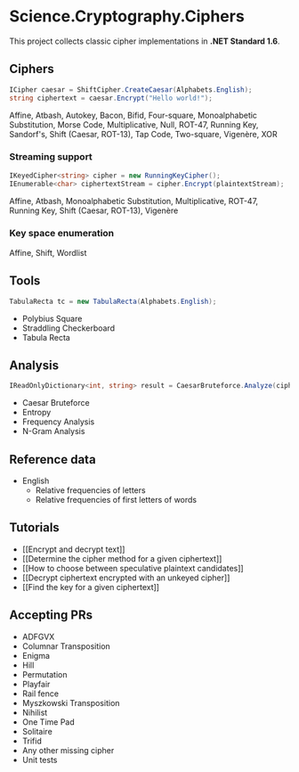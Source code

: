 ﻿# Science.Cryptography.Ciphers

This project collects classic cipher implementations in **.NET Standard 1.6**.

## Ciphers
```C#
ICipher caesar = ShiftCipher.CreateCaesar(Alphabets.English);
string ciphertext = caesar.Encrypt("Hello world!");
```

Affine, Atbash, Autokey, Bacon, Bifid, Four-square, Monoalphabetic Substitution, Morse Code, Multiplicative, Null, ROT-47, Running Key, Sandorf's, Shift (Caesar, ROT-13), Tap Code, Two-square, Vigenère, XOR

### Streaming support
```C#
IKeyedCipher<string> cipher = new RunningKeyCipher();
IEnumerable<char> ciphertextStream = cipher.Encrypt(plaintextStream);
```

Affine, Atbash, Monoalphabetic Substitution, Multiplicative, ROT-47, Running Key, Shift (Caesar, ROT-13), Vigenère

### Key space enumeration
Affine, Shift, Wordlist

## Tools
```C#
TabulaRecta tc = new TabulaRecta(Alphabets.English);
```

* Polybius Square
* Straddling Checkerboard
* Tabula Recta

## Analysis
```C#
IReadOnlyDictionary<int, string> result = CaesarBruteforce.Analyze(ciphertext);
```

* Caesar Bruteforce
* Entropy
* Frequency Analysis
* N-Gram Analysis

## Reference data
* English
  * Relative frequencies of letters
  * Relative frequencies of first letters of words

## Tutorials
* [[Encrypt and decrypt text]]
* [[Determine the cipher method for a given ciphertext]]
* [[How to choose between speculative plaintext candidates]]
* [[Decrypt ciphertext encrypted with an unkeyed cipher]]
* [[Find the key for a given ciphertext]]

## Accepting PRs
* ADFGVX
* Columnar Transposition 
* Enigma
* Hill
* Permutation
* Playfair
* Rail fence
* Myszkowski Transposition
* Nihilist
* One Time Pad
* Solitaire
* Trifid
* Any other missing cipher
* Unit tests